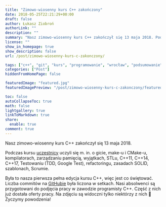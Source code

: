 ```yaml
---
title: "Zimowo-wiosenny kurs C++ zakończony"
date: 2018-05-25T22:21:29+00:00
draft: false
author: Łukasz Ziobroń
authorLink: ""
description: ""
summary: "Nasz zimowo-wiosenny kurs C++ zakończył się 13 maja 2018. Podczas kursu uczestnicy uczyli się m. in. o gicie, make-u i CMake-u, kompilatorach, zarządzaniu pamięcią, wyjątkach, STLu, C++11, C++14, C++17, Testowaniu (TDD, Google Test), refactoringu, zasadach SOLID, szablonach, Scrumie."
license: ""
show_in_homepage: true
show_description: false
url: /post/zimowo-wiosenny-kurs-c-zakonczony/

tags: ["c++", "git", "kurs", "programowanie", "wrocław", "podsumowanie"]
categories: ["Post"]
hiddenFromHomePage: false

featuredImage: "featured.jpg"
featuredImagePreview: "/post/zimowo-wiosenny-kurs-c-zakonczony/featured.jpg"

toc: false
autoCollapseToc: true
math: false
lightgallery: true
linkToMarkdown: true
share:
  enable: true
comment: true
---
```


Nasz zimowo-wiosenny kurs C++ zakończył się 13 maja 2018.

Podczas kursu [uczestnicy][1] uczyli się m. in. o gicie, make-u i CMake-u, kompilatorach, zarządzaniu pamięcią, wyjątkach, STLu, C++11, C++14, C++17, Testowaniu (TDD, Google Test), refactoringu, zasadach SOLID, szablonach, Scrumie.

Była to nasza pierwsza pełna edycja kursu C++, więc jest co świętować. Liczba commitów na [GitHubie][2] była liczona w setkach. Nasi absolwenci są przygotowani do podjęcia pracy w zawodzie programisty C++. Część z nich już dostała oferty pracy. Na zdjęciu są widoczni tylko niektórzy z nich 🙂 Życzymy powodzenia!

 [1]: https://coders.school/wp-content/uploads/2018/05/P5130438.jpg
 [2]: https://github.com/LordLukin